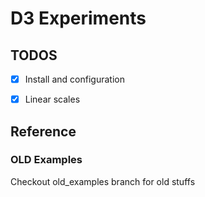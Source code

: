 # D3 Experiments

## TODOS

+ [x] Install and configuration
+ [x] Linear scales




## Reference

### OLD Examples
Checkout old_examples branch for old stuffs